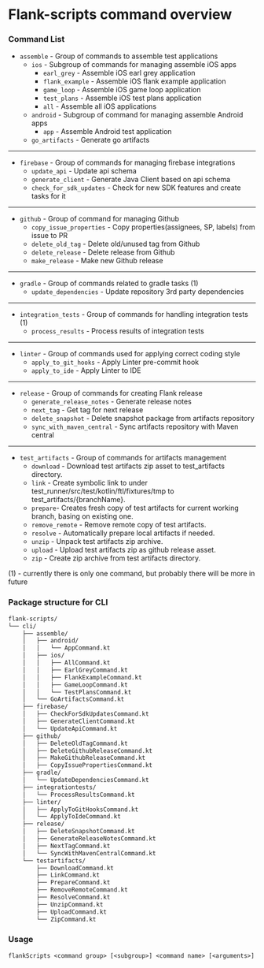 # Flank-scripts command overview

### Command List

- `assemble` - Group of commands to assemble test applications
    - `ios` - Subgroup of commands for managing assemble iOS apps
        - `earl_grey` - Assemble iOS earl grey application
        - `flank_example` - Assemble iOS flank example application
        - `game_loop` - Assemble iOS game loop application
        - `test_plans` - Assemble iOS test plans application
        - `all` - Assemble all iOS applications
    - `android` - Subgroup of command for managing assemble Android apps
        - `app` - Assemble Android test application
    - `go_artifacts` - Generate go artifacts
    
___

- `firebase` - Group of commands for managing firebase integrations
    - `update_api` - Update api schema
    - `generate_client` - Generate Java Client based on api schema
    - `check_for_sdk_updates` - Check for new SDK features and create tasks for it

___
    
- `github` - Group of command for managing Github   
    - `copy_issue_properties` - Copy properties(assignees, SP, labels) from issue to PR
    - `delete_old_tag` - Delete old/unused tag from Github
    - `delete_release` - Delete release from Github
    - `make_release` - Make new Github release
    
___

- `gradle`   - Group of commands related to gradle tasks (1)
    - `update_dependencies` - Update repository 3rd party dependencies

___

- `integration_tests` - Group of commands for handling integration tests (1)
    - `process_results` - Process results of integration tests
   
___

- `linter` - Group of commands used for applying correct coding style
    - `apply_to_git_hooks` - Apply Linter pre-commit hook
    - `apply_to_ide` - Apply Linter to IDE
  
___

- `release` - Group of commands for creating Flank release
    - `generate_release_notes` - Generate release notes
    - `next_tag` - Get tag for next release
    - `delete_snapshot` - Delete snapshot package from artifacts repository
    - `sync_with_maven_central` - Sync artifacts repository with Maven central

___

- `test_artifacts` - Group of commands for artifacts management
    - `download` - Download test artifacts zip asset to test_artifacts directory.
    - `link` - Create symbolic link to under test_runner/src/test/kotlin/ftl/fixtures/tmp to test_artifacts/{branchName}.
    - `prepare`- Creates fresh copy of test artifacts for current working branch, basing on existing one.
    - `remove_remote` - Remove remote copy of test artifacts.
    - `resolve` - Automatically prepare local artifacts if needed.
    - `unzip` - Unpack test artifacts zip archive.
    - `upload` - Upload test artifacts zip as github release asset.
    - `zip` - Create zip archive from test artifacts directory.

  
(1) - currently there is only one command, but probably there will be more in future


### Package structure for CLI

```bash
flank-scripts/
└── cli/
    ├── assemble/
    │   ├── android/
    │   │   └── AppCommand.kt
    │   ├── ios/
    │   │   ├── AllCommand.kt
    │   │   ├── EarlGreyCommand.kt
    │   │   ├── FlankExampleCommand.kt
    │   │   ├── GameLoopCommand.kt
    │   │   └── TestPlansCommand.kt
    │   └── GoArtifactsCommand.kt
    ├── firebase/
    │   ├── CheckForSdkUpdatesCommand.kt
    │   ├── GenerateClientCommand.kt
    │   └── UpdateApiCommand.kt
    ├── github/
    │   ├── DeleteOldTagCommand.kt
    │   ├── DeleteGithubReleaseCommand.kt
    │   ├── MakeGithubReleaseCommand.kt
    │   ├── CopyIssuePropertiesCommand.kt
    ├── gradle/
    │   └── UpdateDependenciesCommand.kt
    ├── integrationtests/
    │   └── ProcessResultsCommand.kt
    ├── linter/
    │   ├── ApplyToGitHooksCommand.kt
    │   └── ApplyToIdeCommand.kt
    ├── release/
    │   ├── DeleteSnapshotCommand.kt
    │   ├── GenerateReleaseNotesCommand.kt
    │   ├── NextTagCommand.kt
    │   └── SyncWithMavenCentralCommand.kt
    └── testartifacts/
        ├── DownloadCommand.kt
        ├── LinkCommand.kt
        ├── PrepareCommand.kt
        ├── RemoveRemoteCommand.kt
        ├── ResolveCommand.kt
        ├── UnzipCommand.kt
        ├── UploadCommand.kt
        └── ZipCommand.kt
```

### Usage
`flankScripts <command group> [<subgroup>] <command name> [<arguments>]`
